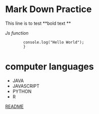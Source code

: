 # Mark Down Practice

This line is to test **bold text **

*Js function* 
``` function helloWorld() {
        console.log("Hello World");
        }
```
# computer languages
+ JAVA
+ JAVASCRIPT
+ PYTHON
+ R

[README](https://github.com/merrhaile/markDwnPrcts/edit/main/README.md)
